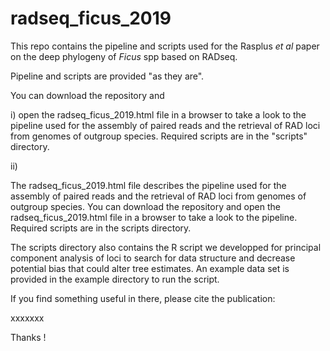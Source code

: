 # radseq_ficus_2019

This repo contains the pipeline and scripts used for the Rasplus <i>et al</i> paper on the deep phylogeny of <i>Ficus</i> spp based on RADseq.

Pipeline and scripts are provided "as they are".

You can download the repository and

i) open the radseq_ficus_2019.html file in a browser to take a look to the pipeline used for the assembly of paired reads and the retrieval of RAD loci from genomes of outgroup species. Required scripts are in the "scripts" directory.

ii) 

The radseq_ficus_2019.html file describes the pipeline used for the assembly of paired reads and the retrieval of RAD loci from genomes of outgroup species. You can download the repository and open the radseq_ficus_2019.html file in a browser to take a look to the pipeline. 
Required scripts are in the scripts directory. 

The scripts directory also contains the R script we developped for principal component analysis of loci to search for data structure and decrease potential bias that could alter tree estimates. An example data set is provided in the example directory to run the script.

If you find something useful in there, please cite the publication:

xxxxxxx

Thanks !
